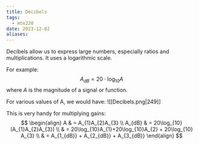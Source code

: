 ```yaml
---
title: Decibels
tags:
  - mte220
date: 2023-12-02
aliases:
---
```

Decibels allow us to express large numbers, especially ratios and multiplications. It uses a logarithmic scale.

For example:
$$
A_{dB} = 20 \cdot \log_{10}A
$$
where $A$ is the magnitude of a signal or function.

For various values of A, we would have:
![[Decibels.png|249]]

This is very handy for multiplying gains:
$$
\begin{align}
A  & = A_{1}A_{2}A_{3}  \\
A_{dB}  & = 20\log_{10}(A_{1}A_{2}A_{3}) \\
	 & = 20\log_{10}A_{1}+20\log_{10}A_{2} + 20\log_{10} A_{3} \\
	 & = A_{1_{dB}} + A_{2_{dB}} + A_{3_{dB}}
\end{align}
$$
